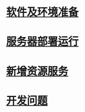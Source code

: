 # [软件及环境准备](/hou-duan/ruan-jian-ji-huan-jing-zhun-bei.md)

# [服务器部署运行](/hou-duan/fu-wu-qi-bu-shu-yun-xing.md)

# [新增资源服务](/hou-duan/xin-zeng-zi-yuan-fu-wu.md)

# 

# [开发问题](/hou-duan/kai-fa-wen-ti.md)



